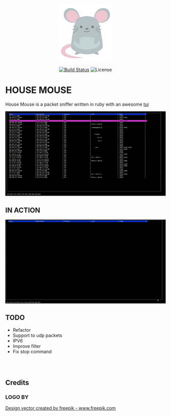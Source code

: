 <p align="center"><img src="./docs/logo.png" width="170"></p>

<p align="center">
<a href="https://travis-ci.org/arthurfsilva/house_mouse"><img src="https://travis-ci.org/arthurfsilva/house_mouse.svg" alt="Build Status"></a>
<img src="https://img.shields.io/github/license/arthurfsilva/house_mouse" alt="License">
</p>


# HOUSE MOUSE

House Mouse is a packet sniffer written in ruby with an awesome <a href="https://en.wikipedia.org/wiki/Text-based_user_interface">tui</a>

<img src="./docs/screenshot1.png">

## IN ACTION
<img src="./docs/firstcapture.gif">


## TODO
 - Refactor
 - Support to udp packets
 - IPV6
 - Improve filter
 - Fix stop command

<br />
<br />

## Credits
### LOGO BY
<a href="https://www.freepik.com/vectors/design">Design vector created by freepik - www.freepik.com</a>